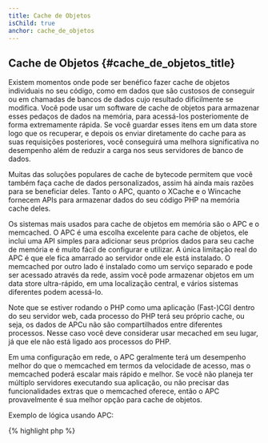 ```yaml
---
title: Cache de Objetos
isChild: true
anchor: cache_de_objetos
---
```


## Cache de Objetos {#cache_de_objetos_title}

Existem momentos onde pode ser benéfico fazer cache de objetos individuais no seu código, como em dados que são
custosos de conseguir ou em chamadas de bancos de dados cujo resultado dificilmente se modifica. Você pode usar um
software de cache de objetos para armazenar esses pedaços de dados na memória, para acessá-los posteriomente de forma
extremamente rápida. Se você guardar esses itens em um data store logo que os recuperar, e depois os enviar
diretamente do cache para as suas requisições posteriores, você conseguirá uma melhora significativa no desempenho
além de reduzir a carga nos seus servidores de banco de dados.

Muitas das soluções populares de cache de bytecode permitem que você também faça cache de dados personalizados, assim
há ainda mais razões para se beneficiar deles. Tanto o APC, quanto o XCache e o Wincache fornecem APIs para armazenar
dados do seu código PHP na memória cache deles.

Os sistemas mais usados para cache de objetos em memória são o APC e o memcached. O APC é uma escolha excelente para
cache de objetos, ele inclui uma API simples para adicionar seus próprios dados para seu cache de memória e é muito
fácil de configurar e utilizar. A única limitação real do APC é que ele fica amarrado ao servidor onde ele está
instalado. O memcached por outro lado é instalado como um serviço separado e pode ser acessado através da rede, assim
você pode armazenar objetos em um data store ultra-rápido, em uma localização central, e vários sistemas diferentes
podem acessá-lo.

Note que se estiver rodando o PHP como uma aplicação (Fast-)CGI dentro do seu servidor web, cada processo do PHP terá
seu próprio cache, ou seja, os dados de APCu não são compartilhados entre diferentes processos. Nesse caso você deve
considerar usar mecached em seu lugar, já que ele não está ligado aos processos do PHP.

Em uma configuração em rede, o APC geralmente terá um desempenho melhor do que o memcached em termos da velocidade de
acesso, mas o memcached poderá escalar mais rápido e melhor. Se você não planeja ter múltiplo servidores executando
sua aplicação, ou não precisar das funcionalidades extras que o memcached oferece, então o APC provavelmente é sua
melhor opção para cache de objetos.

Exemplo de lógica usando APC:

{% highlight php %}
<?php
// verifica se existe um dado salvo como 'expensive_data' no cache
$data = apc_fetch('expensive_data');
if (!$data)
{
    // dado não está no cache, faça a chamada custosa e guarde-a para usar depois
    $data = get_expensive_data();
    apc_store('expensive_data', $data);
}

print_r($data);
{% endhighlight %}

Note que, antes do PHP 5.5, APC possui tanto um cache de objetos quanto um cache de bytecode. APCu é um projeto que tem
como objetivo trazer o cache de objetos do APC para o PHP 5.5, já que o PHP agora possui um cache bytecode nativo
(OPcache).

Aprenda mais sobre sistemas populares de cache de objetos:

* [APCu](https://github.com/krakjoe/apcu)
* [Funções APC](http://php.net/manual/en/ref.apc.php)
* [Memcached](http://memcached.org/)
* [Redis](http://redis.io/)
* [XCache APIs](http://xcache.lighttpd.net/wiki/XcacheApi)
* [Funções do WinCache](http://www.php.net/manual/en/ref.wincache.php)